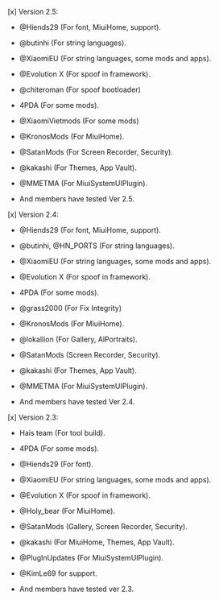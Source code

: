 [x] Version 2.5:

- @Hiends29 (For font, MiuiHome, support).

- @butinhi (For string languages).

- @XiaomiEU (For string languages, some mods and apps). 

- @Evolution X (For spoof in framework).

- @chiteroman (For spoof bootloader)

- 4PDA (For some mods).

- @XiaomiVietmods (For some mods)

- @KronosMods (For MiuiHome).

- @SatanMods (For Screen Recorder, Security).

- @kakashi (For Themes, App Vault).

- @MMETMA (For MiuiSystemUIPlugin).

- And members have tested Ver 2.5.

[x] Version 2.4:

- @Hiends29 (For font, MiuiHome, support).

- @butinhi, @HN_PORTS (For string languages).

- @XiaomiEU (For string languages, some mods and apps). 

- @Evolution X (For spoof in framework).

- 4PDA (For some mods).

- @grass2000 (For Fix Integrity)

- @KronosMods (For MiuiHome).

- @lokallion (For Gallery, AlPortraits).

- @SatanMods (Screen Recorder, Security).

- @kakashi (For Themes, App Vault).

- @MMETMA (For MiuiSystemUIPlugin).

- And members have tested Ver 2.4.

[x] Version 2.3:

- Hais team (For tool build).

- 4PDA (For some mods).

- @Hiends29 (For font).

- @XiaomiEU (For string languages, some mods and apps). 

- @Evolution X (For spoof in framework).

- @Holy_bear (For MiuiHome).

- @SatanMods (Gallery, Screen Recorder, Security).

- @kakashi (For MiuiHome, Themes, App Vault).

- @PlugInUpdates (For MiuiSystemUIPlugin).

- @KimLe69 for support.

- And members have tested ver 2.3.


